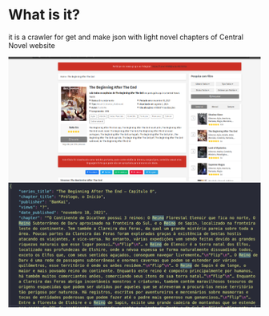 # What is it?

it is a crawler for get and make json with light novel chapters of Central Novel website

![central-novel-website](assets/central_novel.png)
![novel-json](assets/novel_json.png)